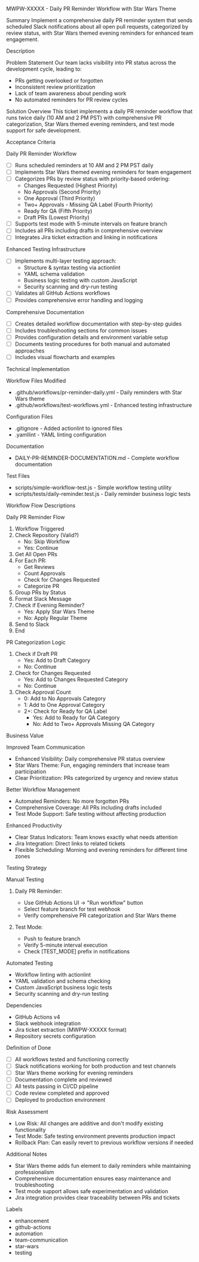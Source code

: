 MWPW-XXXXX - Daily PR Reminder Workflow with Star Wars Theme

Summary
Implement a comprehensive daily PR reminder system that sends scheduled Slack notifications about all open pull requests, categorized by review status, with Star Wars themed evening reminders for enhanced team engagement.

Description

Problem Statement
Our team lacks visibility into PR status across the development cycle, leading to:
* PRs getting overlooked or forgotten
* Inconsistent review prioritization
* Lack of team awareness about pending work
* No automated reminders for PR review cycles

Solution Overview
This ticket implements a daily PR reminder workflow that runs twice daily (10 AM and 2 PM PST) with comprehensive PR categorization, Star Wars themed evening reminders, and test mode support for safe development.

Acceptance Criteria

Daily PR Reminder Workflow
* [ ] Runs scheduled reminders at 10 AM and 2 PM PST daily
* [ ] Implements Star Wars themed evening reminders for team engagement
* [ ] Categorizes PRs by review status with priority-based ordering:
  * Changes Requested (Highest Priority)
  * No Approvals (Second Priority)
  * One Approval (Third Priority)
  * Two+ Approvals - Missing QA Label (Fourth Priority)
  * Ready for QA (Fifth Priority)
  * Draft PRs (Lowest Priority)
* [ ] Supports test mode with 5-minute intervals on feature branch
* [ ] Includes all PRs including drafts in comprehensive overview
* [ ] Integrates Jira ticket extraction and linking in notifications

Enhanced Testing Infrastructure
* [ ] Implements multi-layer testing approach:
  * Structure & syntax testing via actionlint
  * YAML schema validation
  * Business logic testing with custom JavaScript
  * Security scanning and dry-run testing
* [ ] Validates all GitHub Actions workflows
* [ ] Provides comprehensive error handling and logging

Comprehensive Documentation
* [ ] Creates detailed workflow documentation with step-by-step guides
* [ ] Includes troubleshooting sections for common issues
* [ ] Provides configuration details and environment variable setup
* [ ] Documents testing procedures for both manual and automated approaches
* [ ] Includes visual flowcharts and examples

Technical Implementation

Workflow Files Modified
* .github/workflows/pr-reminder-daily.yml - Daily reminders with Star Wars theme
* .github/workflows/test-workflows.yml - Enhanced testing infrastructure

Configuration Files
* .gitignore - Added actionlint to ignored files
* .yamllint - YAML linting configuration

Documentation
* DAILY-PR-REMINDER-DOCUMENTATION.md - Complete workflow documentation

Test Files
* scripts/simple-workflow-test.js - Simple workflow testing utility
* scripts/tests/daily-reminder.test.js - Daily reminder business logic tests

Workflow Flow Descriptions

Daily PR Reminder Flow
1. Workflow Triggered
2. Check Repository (Valid?)
   * No: Skip Workflow
   * Yes: Continue
3. Get All Open PRs
4. For Each PR:
   * Get Reviews
   * Count Approvals
   * Check for Changes Requested
   * Categorize PR
5. Group PRs by Status
6. Format Slack Message
7. Check if Evening Reminder?
   * Yes: Apply Star Wars Theme
   * No: Apply Regular Theme
8. Send to Slack
9. End

PR Categorization Logic
1. Check if Draft PR
   * Yes: Add to Draft Category
   * No: Continue
2. Check for Changes Requested
   * Yes: Add to Changes Requested Category
   * No: Continue
3. Check Approval Count
   * 0: Add to No Approvals Category
   * 1: Add to One Approval Category
   * 2+: Check for Ready for QA Label
     * Yes: Add to Ready for QA Category
     * No: Add to Two+ Approvals Missing QA Category

Business Value

Improved Team Communication
* Enhanced Visibility: Daily comprehensive PR status overview
* Star Wars Theme: Fun, engaging reminders that increase team participation
* Clear Prioritization: PRs categorized by urgency and review status

Better Workflow Management
* Automated Reminders: No more forgotten PRs
* Comprehensive Coverage: All PRs including drafts included
* Test Mode Support: Safe testing without affecting production

Enhanced Productivity
* Clear Status Indicators: Team knows exactly what needs attention
* Jira Integration: Direct links to related tickets
* Flexible Scheduling: Morning and evening reminders for different time zones

Testing Strategy

Manual Testing
1. Daily PR Reminder:
   * Use GitHub Actions UI → "Run workflow" button
   * Select feature branch for test webhook
   * Verify comprehensive PR categorization and Star Wars theme

2. Test Mode:
   * Push to feature branch
   * Verify 5-minute interval execution
   * Check [TEST_MODE] prefix in notifications

Automated Testing
* Workflow linting with actionlint
* YAML validation and schema checking
* Custom JavaScript business logic tests
* Security scanning and dry-run testing

Dependencies
* GitHub Actions v4
* Slack webhook integration
* Jira ticket extraction (MWPW-XXXXX format)
* Repository secrets configuration

Definition of Done
* [ ] All workflows tested and functioning correctly
* [ ] Slack notifications working for both production and test channels
* [ ] Star Wars theme working for evening reminders
* [ ] Documentation complete and reviewed
* [ ] All tests passing in CI/CD pipeline
* [ ] Code review completed and approved
* [ ] Deployed to production environment

Risk Assessment
* Low Risk: All changes are additive and don't modify existing functionality
* Test Mode: Safe testing environment prevents production impact
* Rollback Plan: Can easily revert to previous workflow versions if needed

Additional Notes
* Star Wars theme adds fun element to daily reminders while maintaining professionalism
* Comprehensive documentation ensures easy maintenance and troubleshooting
* Test mode support allows safe experimentation and validation
* Jira integration provides clear traceability between PRs and tickets

Labels
* enhancement
* github-actions
* automation
* team-communication
* star-wars
* testing
